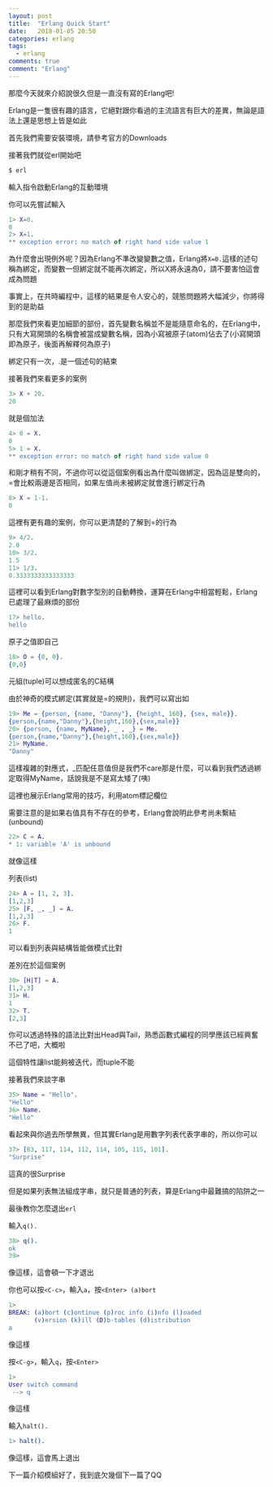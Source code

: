 ```yaml
---
layout: post
title:  "Erlang Quick Start"
date:   2018-01-05 20:50
categories: erlang
tags:
  - erlang
comments: true
comment: "Erlang"
---
```


那麼今天就來介紹說很久但是一直沒有寫的Erlang吧!

Erlang是一隻很有趣的語言，它絕對跟你看過的主流語言有巨大的差異，無論是語法上還是思想上皆是如此



首先我們需要安裝環境，請參考官方的Downloads

接著我們就從erl開始吧
```bash
$ erl
```
輸入指令啟動Erlang的互動環境

你可以先嘗試輸入
```erlang
1> X=0.
0
2> X=1.
** exception error: no match of right hand side value 1
```
為什麼會出現例外呢？因為Erlang不準改變變數之值，Erlang將`X=0.`這樣的述句稱為綁定，而變數一但綁定就不能再次綁定，所以X將永遠為0，請不要害怕這會成為問題

事實上，在共時編程中，這樣的結果是令人安心的，競態問題將大幅減少，你將得到的是助益

那麼我們來看更加細節的部份，首先變數名稱並不是能隨意命名的，在Erlang中，只有大寫開頭的名稱會被當成變數名稱，因為小寫被原子(atom)佔去了(小寫開頭即為原子，後面再解釋何為原子)

綁定只有一次，.是一個述句的結束



接著我們來看更多的案例
```erlang
3> X + 20.
20
```
就是個加法


```erlang
4> 0 = X.
0
5> 1 = X.
** exception error: no match of right hand side value 0
```
和剛才稍有不同，不過你可以從這個案例看出為什麼叫做綁定，因為這是雙向的，=會比較兩邊是否相同，如果左值尚未被綁定就會進行綁定行為
```erlang
8> X = 1-1.
0
```
這裡有更有趣的案例，你可以更清楚的了解到=的行為


```erlang
9> 4/2.
2.0
10> 3/2.
1.5
11> 1/3.
0.3333333333333333
```
這裡可以看到Erlang對數字型別的自動轉換，運算在Erlang中相當輕鬆，Erlang已處理了最麻煩的部份


```erlang
17> hello.
hello
```
原子之值即自己

```erlang
18> O = {0, 0}. 
{0,0}
```
元組(tuple)可以想成匿名的C結構



由於神奇的模式綁定(其實就是=的規則)，我們可以寫出如
```erlang
19> Me = {person, {name, "Danny"}, {height, 160}, {sex, male}}.
{person,{name,"Danny"},{height,160},{sex,male}}
20> {person, {name, MyName}, _ , _} = Me.                         
{person,{name,"Danny"},{height,160},{sex,male}}
21> MyName.
"Danny"
```
這樣複雜的對應式，_匹配任意值但是我們不care那是什麼，可以看到我們透過綁定取得MyName，話說我是不是寫太矮了(咦)

這裡也展示Erlang常用的技巧，利用atom標記欄位

需要注意的是如果右值具有不存在的參考，Erlang會說明此參考尚未繫結(unbound)
```erlang
22> C = A.
* 1: variable 'A' is unbound
```
就像這樣



列表(list)

```erlang
24> A = [1, 2, 3].
[1,2,3]
25> [F, _, _] = A.
[1,2,3]
26> F.
1
```
可以看到列表與結構皆能做模式比對



差別在於這個案例

```erlang
30> [H|T] = A.
[1,2,3]
31> H.
1
32> T.
[2,3]
```
你可以透過特殊的語法比對出Head與Tail，熟悉函數式編程的同學應該已經興奮不已了吧，大概啦

這個特性讓list能夠被迭代，而tuple不能



接著我們來談字串
```erlang
35> Name = "Hello".
"Hello"
36> Name.          
"Hello"
```
看起來與你過去所學無異，但其實Erlang是用數字列表代表字串的，所以你可以

```erlang
37> [83, 117, 114, 112, 114, 105, 115, 101].
"Surprise"
```
這真的很Surprise

但是如果列表無法組成字串，就只是普通的列表，算是Erlang中最難搞的陷阱之一



最後教你怎麼退出`erl`

輸入`q().`

```erlang
38> q().
ok
39>
```
像這樣，這會頓一下才退出



你也可以按`<C-c>`，輸入`a`，按`<Enter> (a)bort`

```erlang
1> 
BREAK: (a)bort (c)ontinue (p)roc info (i)nfo (l)oaded
       (v)ersion (k)ill (D)b-tables (d)istribution
a
```
像這樣



按`<C-g>`，輸入`q`，按`<Enter>`

```erlang
1> 
User switch command
 --> q
```
像這樣



輸入`halt().`

```erlang
1> halt().
```
像這樣，這會馬上退出



下一篇介紹模組好了，我到底欠幾個下一篇了QQ